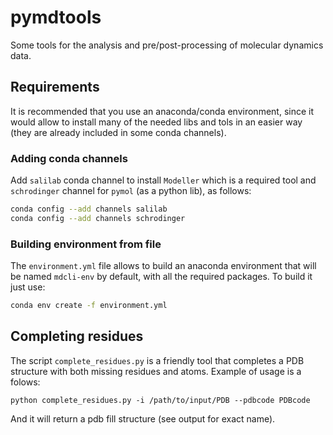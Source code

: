 # pymdtools
Some tools for the analysis and pre/post-processing of molecular dynamics data.

## Requirements

It is recommended that you use an anaconda/conda environment, since it would allow to install
many of the needed libs and tols in an easier way (they are already included in some conda 
channels).

### Adding conda channels

Add `salilab` conda channel to install `Modeller` which is a required tool and
`schrodinger` channel for `pymol` (as a python lib), as follows:

```bash
conda config --add channels salilab
conda config --add channels schrodinger
```

### Building environment from file

The `environment.yml` file allows to build an anaconda environment that will be
named `mdcli-env` by default, with all the required packages. To build it just
use:

```bash
conda env create -f environment.yml
```

## Completing residues 

The script `complete_residues.py` is a friendly tool that completes a PDB 
structure with both missing residues and atoms. Example of usage is a folows:

    python complete_residues.py -i /path/to/input/PDB --pdbcode PDBcode

And it will return a pdb fill structure (see output for exact name).
